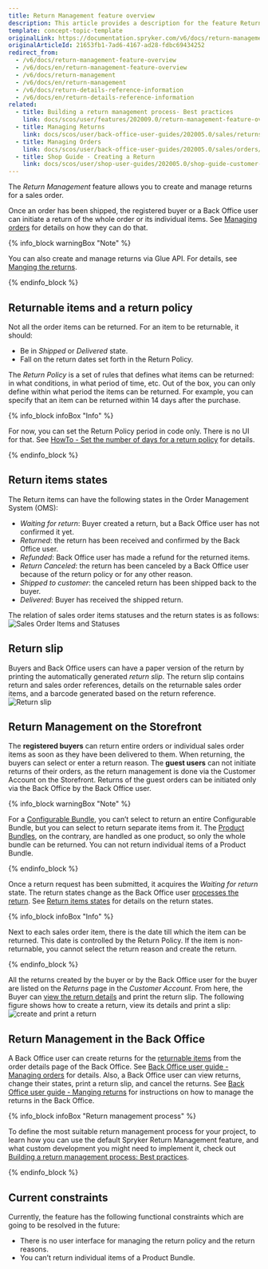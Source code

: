 ```yaml
---
title: Return Management feature overview
description: This article provides a description for the feature Return Management in the Spryker Commerce OS.
template: concept-topic-template
originalLink: https://documentation.spryker.com/v6/docs/return-management-feature-overview
originalArticleId: 21653fb1-7ad6-4167-ad28-fdbc69434252
redirect_from:
  - /v6/docs/return-management-feature-overview
  - /v6/docs/en/return-management-feature-overview
  - /v6/docs/return-management
  - /v6/docs/en/return-management
  - /v6/docs/return-details-reference-information
  - /v6/docs/en/return-details-reference-information
related:
  - title: Building a return management process- Best practices
    link: docs/scos/user/features/202009.0/return-management-feature-overview/building-a-return-management-process-best-practices.html
  - title: Managing Returns
    link: docs/scos/user/back-office-user-guides/202005.0/sales/returns/managing-returns.html
  - title: Managing Orders
    link: docs/scos/user/back-office-user-guides/202005.0/sales/orders/managing-orders.html
  - title: Shop Guide - Creating a Return
    link: docs/scos/user/shop-user-guides/202005.0/shop-guide-customer-account/shop-guide-returns-management/shop-guide-creating-a-return.html
---
```


The *Return Management* feature allows you to create and manage returns for a sales order. 

Once an order has been shipped, the registered buyer or a Back Office user can initiate a return of the whole order or its individual items. See [Managing orders](/docs/scos/user/back-office-user-guides/{{page.version}}/sales/orders/managing-orders.html) for details on how they can do that.

{% info_block warningBox "Note" %}

You can also create and manage returns via Glue API. For details, see [Manging the returns](/docs/scos/dev/glue-api-guides/{{page.version}}/managing-returns/managing-the-returns.html).

{% endinfo_block %}

## Returnable items and a return policy
Not all the order items can be returned. For an item to be returnable, it should:

* Be in *Shipped* or *Delivered* state.
* Fall on the return dates set forth in the Return Policy.

The *Return Policy* is a set of rules that defines what items can be returned: in what conditions, in what period of time, etc. Out of the box, you can only define within what period the items can be returned. For example, you can specify that an item can be returned within 14 days after the purchase. 

{% info_block infoBox "Info" %}

For now, you can set the Return Policy period in code only. There is no UI for that. See [HowTo - Set the number of days for a return policy](/docs/scos/dev/tutorials-and-howtos/howtos/feature-howtos/howto-set-number-of-days-for-a-return-policy.html) for details.

{% endinfo_block %}

## Return items states
The Return items can have the following states in the Order Management System (OMS):

* *Waiting for return*: Buyer created a return, but a Back Office user has not confirmed it yet.
* *Returned*: the return has been received and confirmed by the Back Office user.
* *Refunded*: Back Office user has made a refund for the returned items.
* *Return Canceled*: the return has been canceled by a Back Office user because of the return policy or for any other reason.
* *Shipped to customer*: the canceled return has been shipped back to the buyer.
* *Delivered*: Buyer has received the shipped return.
<!---
{% info_block infoBox "Return states on the Storefront" %}

The above states are the default ones in the OMS. You can display them as they are on the Storefront as well, or name the states differently for the Storefront users. For details on how to give custom names to the return states on the Storefront, see *Display Custom Names for Order Item States on the Storefront*.

{% endinfo_block %}
-->
The relation of sales order items statuses and the return states is as follows:
![Sales Order Items and Statuses](https://confluence-connect.gliffy.net/embed/image/cebbb529-19b7-4623-bd6d-ef2b30fe97a9.png?utm_medium=live&utm_source=custom)

## Return slip
Buyers and Back Office users can have a paper version of the return by printing the automatically generated *return slip*. The return slip contains return and sales order references, details on the returnable sales order items, and a barcode generated based on the return reference. 
![Return slip](https://spryker.s3.eu-central-1.amazonaws.com/docs/Features/Order+Management/Return+Management/Return+Management+Feature+Overview/print-return-slip.png)

## Return Management on the Storefront
The **registered buyers** can return entire orders or individual sales order items as soon as they have been delivered to them. When returning, the buyers can select or enter a return reason.
The **guest users** can not initiate returns of their orders, as the return management is done via the Customer Account on the Storefront. Returns of the guest orders can be initiated only via the Back Office by the Back Office user. 

{% info_block warningBox "Note" %}

For a [Configurable Bundle](/docs/scos/user/features/{{page.version}}/configurable-bundle-feature-overview.html), you can’t select to return an entire Configurable Bundle, but you can select to return separate items from it.
The [Product Bundles](/docs/scos/user/features/{{page.version}}/product-bundles-feature-overview.html), on the contrary, are handled as one product, so only the whole bundle can be returned. You can not return individual items of a Product Bundle.

{% endinfo_block %}

Once a return request has been submitted, it acquires the *Waiting for return* state. The return states change as the Back Office user [processes the return](/docs/scos/user/back-office-user-guides/{{page.version}}/sales/orders/managing-orders.html#creating-a-return). See [Return items states](/docs/scos/user/back-office-user-guides/{{page.version}}/sales/returns/references/reference-information-return-item-states.html) for details on the return states.

{% info_block infoBox "Info" %}

Next to each sales order item, there is the date till which the item can be returned. This date is controlled by the Return Policy. If the item is non-returnable, you cannot select the return reason and create the return.

{% endinfo_block %}

All the returns created by the buyer or by the Back Office user for the buyer are listed on the *Returns* page in the *Customer Account*. From here, the Buyer can [view the return details](/docs/scos/user/shop-user-guides/{{page.version}}/shop-guide-customer-account/references/reference-information-return-details.html) and print the return slip.
The following figure shows how to create a return, view its details and print a slip:
![create and print a return](https://spryker.s3.eu-central-1.amazonaws.com/docs/Features/Order+Management/Return+Management/Return+Management+Feature+Overview/create-and-print-a-return.gif)

## Return Management in the Back Office
A Back Office user can create returns for the [returnable items](#returnable-items-and-a-return-policy) from the order details page of the Back Office. See [Back Office user guide - Managing orders](/docs/scos/user/back-office-user-guides/{{page.version}}/sales/orders/managing-orders.html) for details. Also, a Back Office user can view returns, change their states, print a return slip, and cancel the returns.  See [Back Office user guide - Manging returns](/docs/scos/user/back-office-user-guides/{{page.version}}/sales/returns/managing-returns.html)  for instructions on how to manage the returns in the Back Office.

{% info_block infoBox "Return management process" %}

To define the most suitable return management process for your project, to learn how you can use the default Spryker Return Management feature, and what custom development you might need to implement it, check out [Building a return management process: Best practices](/docs/scos/user/features/{{page.version}}/return-management-feature-overview/building-a-return-management-process-best-practices.html). 

{% endinfo_block %}

## Current constraints
Currently, the feature has the following functional constraints which are going to be resolved in the future:

* There is no user interface for managing the return policy and the return reasons.
* You can’t return individual items of a Product Bundle.
